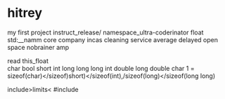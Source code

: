 # hitrey
my first project
instruct_release/
namespace_ultra-coderinator 
float
std:__namm
core company
incas cleaning service
average
delayed
open space nobrainer amp 

read this_float \
char
bool
short
int
long
long long
int
double
long double
char
1 = sizeof(char)</sizeof)short)</sizeof(int),/sizeof(long)</sizeof(long long)

include>limits<
#include<iostream>
